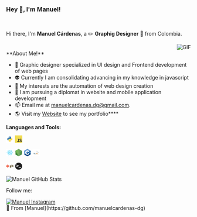 

<h3> Hey 👋, I'm Manuel!</h3>
<br>

Hi there, I'm **Manuel Cárdenas**, a ✏️ **Graphig Designer** 🚀 from Colombia.
<br>

  <img align="right" alt="GIF" src="https://i.pinimg.com/originals/e4/26/70/e426702edf874b181aced1e2fa5c6cde.gif" />
  
<br>
**About Me!**

- 🚀 Graphic designer specialized in UI design and Frontend development of web pages
- 👽 Currently I am consolidating advancing in my knowledge in javascript
- 🌌 My interests are the automation of web design creation
- 💼 I am pursuing a diplomat in website and mobile application development
- 📫 Email me at [manuelcardenas.dg@gmail.com](mailto:manuelcardenas.dg@gmail.com).
- 🌎 Visit my [Website](https://www.manuelcardenas.com.co/) to see my portfolio****


**Languages and Tools:**  


<code><img height="20" src="https://raw.githubusercontent.com/github/explore/80688e429a7d4ef2fca1e82350fe8e3517d3494d/topics/python/python.png"></code>
<code><img height="20" src="https://raw.githubusercontent.com/github/explore/80688e429a7d4ef2fca1e82350fe8e3517d3494d/topics/javascript/javascript.png"></code>

<code><img height="20" src="https://raw.githubusercontent.com/github/explore/80688e429a7d4ef2fca1e82350fe8e3517d3494d/topics/react/react.png"></code>
<code><img height="20" src="https://raw.githubusercontent.com/github/explore/80688e429a7d4ef2fca1e82350fe8e3517d3494d/topics/nodejs/nodejs.png"></code>
<code><img height="20" src="https://raw.githubusercontent.com/github/explore/80688e429a7d4ef2fca1e82350fe8e3517d3494d/topics/cpp/cpp.png"></code>
<code><img height="20" src="https://raw.githubusercontent.com/github/explore/80688e429a7d4ef2fca1e82350fe8e3517d3494d/topics/mysql/mysql.png"></code>

<code><img height="20" src="https://raw.githubusercontent.com/github/explore/80688e429a7d4ef2fca1e82350fe8e3517d3494d/topics/git/git.png"></code>
<code><img height="20" src="https://raw.githubusercontent.com/github/explore/80688e429a7d4ef2fca1e82350fe8e3517d3494d/topics/terminal/terminal.png"></code>

<img src="https://github-readme-stats.vercel.app/api?username=ZamranxD&show_icons=true&hide_border=true&count_private=true&theme=shades-of-purple&icon_color=fad000" alt="Manuel GitHub Stats">

<p>Follow me:</p>
<a href="https://www.instagram.com/manu.cardenas.castro/">
  <img alt="Manuel Instagram" width="24px" src="https://user-images.githubusercontent.com/80920532/116614735-eeb68d00-a8ff-11eb-9d1c-c0a60cafb156.png"/>
</a> 
<br>
🍪 From [Manuel](https://github.com/manuelcardenas-dg)
